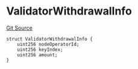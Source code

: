 # ValidatorWithdrawalInfo
[Git Source](https://github.com/lidofinance/community-staking-module/blob/3a4f57c9cf742468b087015f451ef8dce648f719/src/interfaces/ICSModule.sol)


```solidity
struct ValidatorWithdrawalInfo {
    uint256 nodeOperatorId;
    uint256 keyIndex;
    uint256 amount;
}
```

